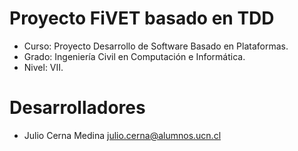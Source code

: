 # Proyecto FiVET basado en TDD

- Curso: Proyecto Desarrollo de Software Basado en Plataformas.
- Grado: Ingeniería Civil en Computación e Informática.
- Nivel: VII.

# Desarrolladores
- Julio Cerna Medina julio.cerna@alumnos.ucn.cl

